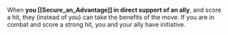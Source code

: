 When **you [[Secure_an_Advantage]] in direct support of an ally**, and score a hit, they (instead of you) can take the benefits of the move. If you are in combat and score a strong hit, you and your ally have initiative.